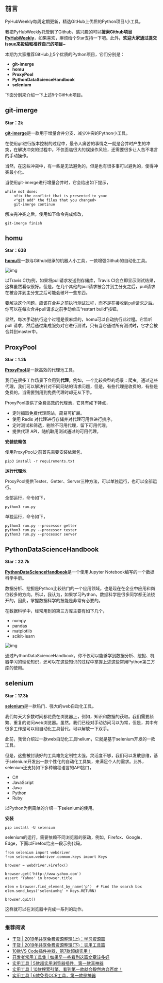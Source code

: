 ## **前言**

PyHubWeekly每周定期更新，精选GitHub上优质的Python项目/小工具。

我把PyHubWeekly托管到了Github，感兴趣的可以**搜索Github项目**[**PyHubWeekly**](https://github.com/Jackpopc/PyHubWeekly)，如果喜欢，麻烦给个Star支持一下吧。此外，**欢迎大家通过提交issue来投稿和推荐自己的项目**~

本期为大家推荐GitHub上5个优质的Python项目，它们分别是：

- **git-imerge**
- **homu**
- **ProxyPool**
- **PythonDataScienceHandbook**
- **selenium**

下面分别来介绍一下上述5个GitHub项目。

## **git-imerge**

**Star：2k**

[**git-imerge**](https://github.com/mhagger/git-imerge)是一款用于增量合并分支、减少冲突的Python小工具。

在使用git进行版本控制的过程中，最令人痛苦的事情之一就是合并时产生的冲突，在解决冲突的过程中，不仅面临很大的误操作风险，还需要很多让人苦不堪言的手动操作。

当然，在这些冲突中，有一些是无法避免的，但是也有很多事可以避免的，使得冲突最小化。

当使用git-imerge进行增量合并时，它会给出如下提示，

```
while not done:
    <fix the conflict that is presented to you>
    <"git add" the files that you changed>
    git-imerge continue
```

解决完冲突之后，使用如下命令完成修改，

```
git-imerge finish
```

## **homu**

**Star：638**

[**homu**](https://github.com/barosl/homu)是一款与Github继承的机器人小工具，一款增强Github的自动化工具。

![img](https://pic2.zhimg.com/80/v2-108209118fad6ab97c2a155833fcd663_1440w.png)

以Travis CI为例，如果将pull请求发送到存储库，Travis CI会立即显示测试结果，这样虽然看似很好。但是，在几个其他的pull请求被合并到主分支之后，pull请求在被合并到主分支之后可能会破坏一些东西。

要解决这个问题，应该在合并之前执行测试过程，而不是在接收到pull请求之后。你可以在每次合并pull请求之前手动单击“restart build”按钮。

显然，每次手动执行这个过程是很麻烦的，homu可以自动执行此过程。它监听pull 请求，然后通过集成服务对它进行测试，只有当它通过所有测试时，它才会被合并到master中。

## **ProxyPool**

**Star：1.2k**

[**ProxyPool**](https://github.com/Python3WebSpider/ProxyPool)是一款高效的代理池工具。

我们在很多工作场景下会用到**代理**，例如，一个比较典型的场景：爬虫。通过这些代理，我们可以解决针对不同网站的请求问题，但是，有些代理是收费的，有些是免费的，当需要到用到免费代理时却无从下手。

ProxyPool提供了免费高效的代理池，它具有如下特点，

- 定时抓取免费代理网站，简易可扩展。
- 使用 Redis 对代理进行存储并对代理可用性进行排序。
- 定时测试和筛选，剔除不可用代理，留下可用代理。
- 提供代理 API，随机取用测试通过的可用代理。

**安装依赖包**

使用ProxyPool之前首先需要安装依赖包，

```
pip3 install -r requirements.txt
```

**运行代理池**

ProxyPool提供Tester、Getter、Server三种方法，可以单独运行，也可以全部运行。

全部运行，命令如下，

```
python3 run.py
```

单独运行，命令如下，

```
python3 run.py --processor getter
python3 run.py --processor tester
python3 run.py --processor server
```

## **PythonDataScienceHandbook**

**Star：22.7k**

[**PythonDataScienceHandbook**](https://github.com/jakevdp/PythonDataScienceHandbook)是一个使用Jupyter Notebook编写的一个数据科学手册。

数据分析、挖掘是Python比较热门的一个应用领域，也是现在在企业中应用和岗位较多的方向。所以，我认为，如果学习Python，数据科学是很多同学都无法绕开的，因此，掌握数据科学的技能是非常有必要的。

在数据科学中，经常用到的第三方库主要有如下几个，

- numpy
- pandas
- matplotlib
- scikit-learn

![img](https://pic1.zhimg.com/80/v2-1bede066c3ef3f57dc2bd87b91160dd0_1440w.png)

通过PythonDataScienceHandbook，你不仅可以能够学到数据分析、挖掘、机器学习的理论知识，还可以在这些知识的过程中掌握上述这些常用Python第三方库的使用。

## **selenium**

**Star：17.3k**

[**selenium**](https://github.com/SeleniumHQ/selenium)是一款热门、强大的web自动化工具。

我们每天大多数时间都花费在浏览器上，例如，知识和数据的获取。我们需要频繁、重复的访问web浏览器。虽然，我们已经对手动访问习以为常，但是，其中有很多工作是可以用自动化工具替代，可以解放一下双手。

此前，我曾介绍过一款web自动化工具helium，它就是基于selenium开发的一款工具。

但是，这些被封装好的工具难免定制性太强，灵活度不够，我们可以发散思维，基于selenium开发出一款个性化的自动化工具集，来满足个人的需求。此外，selenium还支持如下多种编程语言的API接口，

- C#
- JavaScript
- Java
- Python
- Ruby

以Python为例简单的介绍一下selenium的使用。

**安装**

```
pip install -U selenium
```

selenium的运行，需要依赖不同浏览器的驱动，例如，Firefox、Google、Edge，下面以Firefox给出一段示例代码，

```
from selenium import webdriver
from selenium.webdriver.common.keys import Keys

browser = webdriver.Firefox()

browser.get('http://www.yahoo.com')
assert 'Yahoo' in browser.title

elem = browser.find_element_by_name('p')  # Find the search box
elem.send_keys('seleniumhq' + Keys.RETURN)

browser.quit()
```

这样就可以在浏览器中完成一系列的动作。

------

### **推荐阅读**

- [干货 | 2019年共享免费资源整理(上)：学习资源篇](https://mp.weixin.qq.com/s?__biz=MzI0NTM1MzA2Mw==&mid=2247484955&idx=1&sn=fa9827493c135096729fac6cd8b54fb2&chksm=e94e9913de391005dc83393528bef4530875108a2fc5fbe0e9de0da87a96a4b146621288f7f8&token=2025215714&lang=zh_CN#rd)
- [干货 | 2019年共享免费资源整理(下)：实用工具篇](https://mp.weixin.qq.com/s?__biz=MzI0NTM1MzA2Mw==&mid=2247484959&idx=1&sn=628c532c9504cbdb17bcd75fee354292&chksm=e94e9917de391001c367b78cedc19276a398c8675e9c9b5c590d02e90efdd1fc5f2e3e816db9&token=2025215714&lang=zh_CN#rd)
- [10款VS Code插件神器，第7款超级实用！](https://mp.weixin.qq.com/s?__biz=MzI0NTM1MzA2Mw==&mid=2247485027&idx=1&sn=be4c1275f350c9bc1ddd43b793088647&chksm=e94e996bde39107d6076a95ddcfd9c4bb5cd212363cd0138f6a8906a724da956878b012af6cc&token=1472831505&lang=zh_CN#rd)
- [开发者常用工具集 | 如果早一些看到这篇文章该多好](https://mp.weixin.qq.com/s?__biz=MzI0NTM1MzA2Mw==&mid=2247485022&idx=1&sn=9c10067cd7a2452ffc94582c13ec160b&chksm=e94e9956de391040a4b8d55bab1708945f0c9e170a55eac18ca53a1be11724ca36a5299908da&token=886687278&lang=zh_CN#rd)
- [实用工具 | 5款超实用浏览器插件，第一款真神器](https://mp.weixin.qq.com/s?__biz=MzI0NTM1MzA2Mw==&mid=2247485001&idx=1&sn=0664d17a6f677c9e1d433f285f096112&chksm=e94e9941de391057dea8c84c1d45925621696d5d735d2bab6e0b7ef786ac813b415c53cfb2b9&token=457191310&lang=zh_CN#rd)
- [实用工具 | 10款搜索引擎，看到第一款就会毅然放弃百度！](https://mp.weixin.qq.com/s?__biz=MzI0NTM1MzA2Mw==&mid=2247484976&idx=1&sn=f8ac0fd665d8918f52a5d599f636a7ad&chksm=e94e9938de39102ee33220f42bbe9a4f0832c7bf5cc8c7a47aef8548a8688bae1793facad073&token=2025215714&lang=zh_CN#rd)
- [实用工具 | 6款免费OCR工具，第一款是神器](https://mp.weixin.qq.com/s?__biz=MzI0NTM1MzA2Mw==&mid=2247484951&idx=1&sn=e63f6dd0e781114515d9b27b4397c065&chksm=e94e991fde391009a1c2a77392fb89435f8fae9d266f05eadee86784ae615b89ecb7bfae4b70&token=2025215714&lang=zh_CN#rd)

